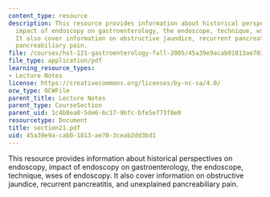 ```yaml
---
content_type: resource
description: This resource provides information about historical perspectives on endoscopy,
  impact of endoscopy on gastroenterology, the endoscope, technique, wses of endoscopy.
  It also cover information on obstructive jaundice, recurrent pancreatitis, and unexplained
  pancreabiliary pain.
file: /courses/hst-121-gastroenterology-fall-2005/45a39e9acab01813ae703ceab2dd3bd1_section21.pdf
file_type: application/pdf
learning_resource_types:
- Lecture Notes
license: https://creativecommons.org/licenses/by-nc-sa/4.0/
ocw_type: OCWFile
parent_title: Lecture Notes
parent_type: CourseSection
parent_uid: 1c4b8ea0-5de6-6c17-9bfc-bfe5e773f8e0
resourcetype: Document
title: section21.pdf
uid: 45a39e9a-cab0-1813-ae70-3ceab2dd3bd1
---
```

This resource provides information about historical perspectives on endoscopy, impact of endoscopy on gastroenterology, the endoscope, technique, wses of endoscopy. It also cover information on obstructive jaundice, recurrent pancreatitis, and unexplained pancreabiliary pain.